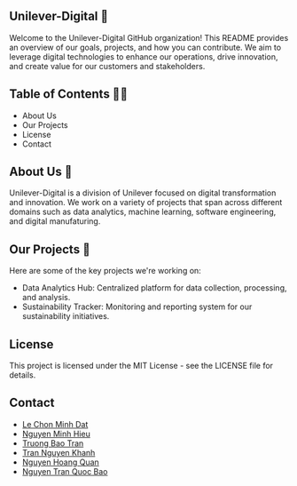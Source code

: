 ## Unilever-Digital 👋
Welcome to the Unilever-Digital GitHub organization! This README provides an overview of our goals, projects, and how you can contribute. We aim to leverage digital technologies to enhance our operations, drive innovation, and create value for our customers and stakeholders.

## Table of Contents 🙋‍♀️
- About Us
- Our Projects
- License
- Contact


## About Us 🌈

Unilever-Digital is a division of Unilever focused on digital transformation and innovation. We work on a variety of projects that span across different domains such as data analytics, machine learning, software engineering, and digital manufaturing.

## Our Projects 🧙
Here are some of the key projects we're working on:
- Data Analytics Hub: Centralized platform for data collection, processing, and analysis.
- Sustainability Tracker: Monitoring and reporting system for our sustainability initiatives.
  
## License
This project is licensed under the MIT License - see the LICENSE file for details.

## Contact

- [Le Chon Minh Dat](https://github.com/lcmd65) 
- [Nguyen Minh Hieu](https://github.com/BanhBaoa) 
- [Truong Bao Tran](https://github.com/TruongBaoTran810)
- [Tran Nguyen Khanh](https://github.com/NguyenKhanh27)
- [Nguyen Hoang Quan](https://github.com/Quan)
- [Nguyen Tran Quoc Bao](https://github.com/BaoNTQ123)





